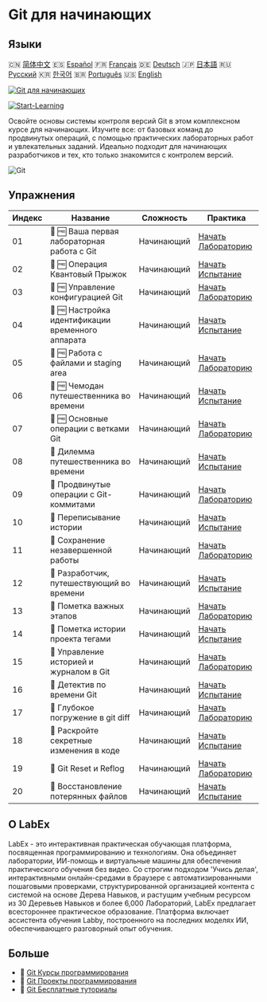 # Git для начинающих

## Языки

🇨🇳 [简体中文](README_zh.md) 🇪🇸 [Español](README_es.md) 🇫🇷 [Français](README_fr.md) 🇩🇪 [Deutsch](README_de.md) 🇯🇵 [日本語](README_ja.md) 🇷🇺 [Русский](README_ru.md) 🇰🇷 [한국어](README_ko.md) 🇧🇷 [Português](README_pt.md) 🇺🇸 [English](README.md) 

[![Git для начинающих](https://cover-creator.labex.io/git-for-beginners.png?lang=ru)](https://labex.io/ru/courses/git-for-beginners)

[![Start-Learning](https://img.shields.io/badge/Start-Learning-whitesmoke?style=for-the-badge)](https://labex.io/ru/courses/git-for-beginners)

Освойте основы системы контроля версий Git в этом комплексном курсе для начинающих. Изучите все: от базовых команд до продвинутых операций, с помощью практических лабораторных работ и увлекательных заданий. Идеально подходит для начинающих разработчиков и тех, кто только знакомится с контролем версий.

![Git](https://img.shields.io/badge/Git-whitesmoke?style=for-the-badge&logo=git)


## Упражнения

|   Индекс | Название                                          | Сложность   | Практика                                                                                                                      |
|----------|---------------------------------------------------|-------------|-------------------------------------------------------------------------------------------------------------------------------|
|       01 | 📖 🆓 Ваша первая лабораторная работа с Git       | Начинающий  | <a target='_blank' href='https://labex.io/ru/tutorials/git-your-first-git-lab-92739'>Начать Лабораторию</a>                   |
|       02 | 🎯 🆓 Операция Квантовый Прыжок                   | Начинающий  | <a target='_blank' href='https://labex.io/ru/tutorials/git-operation-quantum-leap-387717'>Начать Испытание</a>                |
|       03 | 📖 🆓 Управление конфигурацией Git                | Начинающий  | <a target='_blank' href='https://labex.io/ru/tutorials/git-git-config-management-385164'>Начать Лабораторию</a>               |
|       04 | 🎯 🆓 Настройка идентификации временного аппарата | Начинающий  | <a target='_blank' href='https://labex.io/ru/tutorials/git-time-machine-identity-configuration-387720'>Начать Испытание</a>   |
|       05 | 📖 🆓 Работа с файлами и staging area             | Начинающий  | <a target='_blank' href='https://labex.io/ru/tutorials/git-working-with-files-and-staging-area-387457'>Начать Лабораторию</a> |
|       06 | 🎯 🆓 Чемодан путешественника во времени          | Начинающий  | <a target='_blank' href='https://labex.io/ru/tutorials/git-the-time-traveler-s-suitcase-387725'>Начать Испытание</a>          |
|       07 | 📖 🆓 Основные операции с ветками Git             | Начинающий  | <a target='_blank' href='https://labex.io/ru/tutorials/git-git-branch-basic-operations-385163'>Начать Лабораторию</a>         |
|       08 | 🎯  Дилемма путешественника во времени            | Начинающий  | <a target='_blank' href='https://labex.io/ru/tutorials/git-the-time-traveler-s-dilemma-387733'>Начать Испытание</a>           |
|       09 | 📖  Продвинутые операции с Git-коммитами          | Начинающий  | <a target='_blank' href='https://labex.io/ru/tutorials/git-advanced-git-commit-operations-387471'>Начать Лабораторию</a>      |
|       10 | 🎯  Переписывание истории                         | Начинающий  | <a target='_blank' href='https://labex.io/ru/tutorials/git-rewriting-history-387746'>Начать Испытание</a>                     |
|       11 | 📖  Сохранение незавершенной работы               | Начинающий  | <a target='_blank' href='https://labex.io/ru/tutorials/git-saving-work-in-progress-387492'>Начать Лабораторию</a>             |
|       12 | 🎯  Разработчик, путешествующий во времени        | Начинающий  | <a target='_blank' href='https://labex.io/ru/tutorials/git-the-time-traveling-developer-387759'>Начать Испытание</a>          |
|       13 | 📖  Пометка важных этапов                         | Начинающий  | <a target='_blank' href='https://labex.io/ru/tutorials/git-marking-important-milestones-387493'>Начать Лабораторию</a>        |
|       14 | 🎯  Пометка истории проекта тегами                | Начинающий  | <a target='_blank' href='https://labex.io/ru/tutorials/git-tagging-your-project-s-history-387763'>Начать Испытание</a>        |
|       15 | 📖  Управление историей и журналом в Git          | Начинающий  | <a target='_blank' href='https://labex.io/ru/tutorials/git-git-history-and-log-management-387490'>Начать Лабораторию</a>      |
|       16 | 🎯  Детектив по времени Git                       | Начинающий  | <a target='_blank' href='https://labex.io/ru/tutorials/git-git-time-detective-387782'>Начать Испытание</a>                    |
|       17 | 📖  Глубокое погружение в git diff                | Начинающий  | <a target='_blank' href='https://labex.io/ru/tutorials/git-git-diff-deep-dive-387489'>Начать Лабораторию</a>                  |
|       18 | 🎯  Раскройте секретные изменения в коде          | Начинающий  | <a target='_blank' href='https://labex.io/ru/tutorials/uncover-the-secret-code-changes-387768'>Начать Испытание</a>           |
|       19 | 📖  Git Reset и Reflog                            | Начинающий  | <a target='_blank' href='https://labex.io/ru/tutorials/git-git-reset-and-reflog-387491'>Начать Лабораторию</a>                |
|       20 | 🎯  Восстановление потерянных файлов              | Начинающий  | <a target='_blank' href='https://labex.io/ru/tutorials/git-recover-the-lost-files-387781'>Начать Испытание</a>                |

## О LabEx

LabEx - это интерактивная практическая обучающая платформа, посвященная программированию и технологиям. Она объединяет лаборатории, ИИ-помощь и виртуальные машины для обеспечения практического обучения без видео. Со строгим подходом 'Учись делая', интерактивными онлайн-средами в браузере с автоматизированными пошаговыми проверками, структурированной организацией контента с системой на основе Дерева Навыков, и растущим учебным ресурсом из 30 Деревьев Навыков и более 6,000 Лабораторий, LabEx предлагает всестороннее практическое образование. Платформа включает ассистента обучения Labby, построенного на последних моделях ИИ, обеспечивающего разговорный опыт обучения.

## Больше

- 🔗 [Git Курсы программирования](https://github.com/labex-labs/awesome-programming-courses)
- 🔗 [Git Проекты программирования](https://github.com/labex-labs/awesome-programming-projects)
- 🔗 [Git Бесплатные туториалы](https://github.com/labex-labs/git-free-tutorials)

